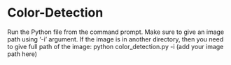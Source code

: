 # Color-Detection
Run the Python file from the command prompt. Make sure to give an image path using ‘-i’ argument. 
If the image is in another directory, then you need to give full path of the image: python color_detection.py -i (add your image path here)
